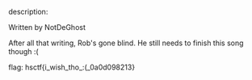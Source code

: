 description:

Written by NotDeGhost

After all that writing, Rob's gone blind. He still needs to finish this song though :(


flag: hsctf{i_wish_tho_:(_0a0d098213}
